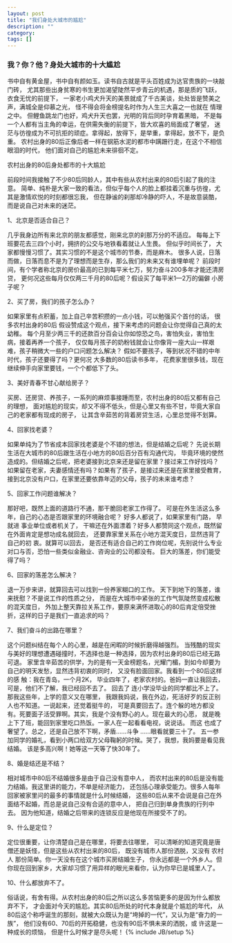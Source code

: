 ```yaml
---
layout: post
title: "我们身处大城市的尴尬"
description: ""
category: 
tags: []
---
```

### 我？你？他？身处大城市的十大尴尬

书中自有黄金屋，书中自有颜如玉。读书自古就是平头百姓成为达官贵族的一块敲门砖， 尤其那些出身贫寒的书生更加渴望陡然平步青云的机遇，那是质的飞跃，衣食无忧的前提下， 一家老小鸡犬升天的美景就成了千古美谈，处处皆是赞美之声，满城全是仰慕之光， 怪不得会将金榜提名时作为人生三大喜之一也就在 情理之中。 但鲤鱼跳龙门也好，鸡犬升天也罢，光明的背后同时孕育着黑暗， 不是每一个人都有当主角的幸运，在供需失衡的前提下，皆大欢喜的局面成了奢望， 迷茫与彷徨成为不可抗拒的顽症。拿得起，放得下，是举重，拿得起，放不下，是负重。 农村出身的80后正像后者一样在钢筋水泥的都市中蹒跚行走，在这个不相信眼泪的时代， 他们面对自己的尴尬未来徘徊不定。

农村出身的80后身处都市的十大尴尬

前段时间我接触了不少80后同龄人，其中有些从农村出来的80后引起了我的注意。 简单、纯朴是大家一致的看法，但似乎每个人的脸上都挂着沉重与彷徨，尤其是激情欢悦的时刻都很忘我， 但在静谧的刹那却冷静的吓人，不是故意装酷，而是说自己对未来的迷茫。

1、北京是否适合自己？

几乎我身边所有来北京的朋友都感觉，刚来北京的刹那万分的不适应。 每每上下班要花去三四个小时，拥挤的公交与地铁看着就让人生畏。 但似乎时间长了， 大家都慢慢习惯了。其实习惯的不是这个城市的节奏，而是麻木。 很多人说，日落而做，日落而息不是为了理想而是生存，那么我们的未来又有谁埋单呢？ 前段时间，有个学者称北京的房价最高的已到每平米七万，努力奋斗200多年才能还清房贷， 更何况这些每月仅仅两三千月的80后呢？假设买了每平米1—2万的偏僻 小房子呢？

2、买了房，我们的孩子怎么办？

如果家里有点积蓄，加上自己辛苦积攒的一点小钱，可以勉强买个首付的话， 很多农村出身的80后 假设赞成这个观点，接下来考虑的问题会让你觉得自己真的太幼稚。 每个月至少两三千的还款百分百会让你如惊恐之鸟，害怕失业，害怕生病，接着再养一个孩子， 仅仅每月孩子的奶粉钱就会让你像背一座大山一样艰难，孩子稍微大一些的户口问题怎么解决？ 假如不要孩子，等到状况不错的中年时代，孩子还要得了吗？更何况 大多数的80后读书多年， 花费家里很多钱，现在继续伸手向家里要钱，一个个都低下了头。

3、美好青春不甘心献给房子？

买房、还房贷、养孩子，一系列的麻烦事接踵而至，农村出身的80后又都有自己的理想， 面对尴尬的现实，却又不得不低头，但是心里又有些不甘，毕竟大家自己的老家都有现成的房子， 让其含辛茹苦的背着房贷生活，心里总觉得不划算。

4、回家找老婆？

如果单纯为了节省成本回家找老婆是个不错的想法，但是结婚之后呢？ 先说长期生活在大城市的80后跟生活在小地方的80后百分百有沟通代沟， 毕竟环境的使然造成的。但结婚之后呢，把老婆接到北京来还是留在家里？接过来工作好找吗？ 如果留在老家，夫妻感情还有吗？如果有了孩子，是接过来还是在家里接受教育， 接到北京没有户口，在家里还要依靠年迈的父母，孩子的未来谁考虑？

5、回家工作问题谁解决？

那好吧，既然上面的道路行不通，那干脆回老家工作得了。 可是在外生活这么多年，自己的心态是否跟家里的环境融合呢？ 好多人都说了，如果家里有门路， 早就进 事业单位或者机关了， 干嘛还在外面漂着？好多人都赞同这个观点，既然留在外面肯定是想功成名就回去， 还要靠家里关系在小地方混天度日，显然违背了自己的初 衷。就算可以回去， 是否还有适合自己的工作岗位呢，先别说什么专业对口与否，恐怕一些类似金融业、咨询业的公司都没有。 巨大的落差，你们能受得了吗？

6、回家的落差怎么解决？

退一万步来讲，就算回去可以找到一份养家糊口的工作。 天下到地下的落差，谁来抚慰？不是说工作的性质之分， 而是在大城市中紧张的工作气氛陡然变成松散的混天度日， 外加上整天靠拉关系工作，要原来满怀进取心的80后肯定倍受挫折，这样的日子是我们一直追求的吗？

7、我们奋斗的出路在哪里？

这个问题纠结在每个人的心里，越是在闲暇的时候折磨得越强烈。 当残酷的现实与美好的理想遭遇碰撞时，不选择也是一种选择，因为农村出身的80后已经无路可退。 家里含辛茹苦的供学，为的是有一天金榜题名，光耀门楣，到如今却要为自己的明天发愁，显然违背初衷的同时， 又没有脸面回家。我看到一个80后这样的感 触：我在青岛，一个月2K， 毕业四年了，老家农村的。爸妈一直让我回去，可是，他们不了解，我已经回不去了。 回去了 连小学没毕业的同学都比不上了。那我这些年，上学的意义又在哪里， 我跟我妈说，我在外边，死活好歹的反正别人也不知道。一说起来，还觉着挺牛的， 可是真要回去了。连个躲的地方都没有。死要面子活受罪啊。其实，我是个没有野心的人。现在最大的心愿， 就是晚上下了班，能回到家里吃口热饭。一家人在一起看看电视，说说话。 而这 也成了奢望了。总之，还是自己放不下啊，矛盾……斗争 ……眼看就要三十了。 五一参加同学的婚礼，看到小两口给双方父母鞠躬的时候。哭了，我想，我妈要是看见我结婚。 该是多高兴啊！她等这一天等了快30年了。

8、婚是结还是不结？

相对城市中80后不结婚很多是由于自己没有意中人， 而农村出来的80后是没有能力结婚。我这里讲的能力，不单是经济能力， 还包括心理承受能力。很多人每年回家被家里问的最多的事情就是什么时候结婚， 这些80后从来不会说是自己在外面结不起婚，而总是说自己没有合适的意中人， 把自己归到单身贵族的行列中去。 因为他知道，结婚之后带来的连锁反应是他现在所接受不了的。

9、什么是定位？

定位很重要，让你清楚自己是在哪里，将要去往哪里， 可以清晰的知道究竟是唐僧还是妖怪，但是这些从农村出来的80后， 既没有城市人那份洒脱，又没有 农村人 那份简单。你一天没有在这个城市买房结婚生子， 你永远都是一个外乡人。但你现在回到家乡，大家却习惯了用异样的眼光来看你，认为你早已是城里人了。

10、什么都放弃不了。

俗话说，有舍有得。从农村出身的80后之所以这么多苦恼更多的是因为什么都放弃不下， 才会面对今天的尴尬。其实80后所处的时代本身就是个尴尬的年代， 从80后这个称呼诞生的那刻，就被大众既认为是“垮掉的一代”，又认为是“奋力的一族”， 他们没有60、70后的开拓稳健，也没有90后不惧未来的洒脱，或 许这是一种成长的烦恼， 但是什么时候才是尽头呢！
{% include JB/setup %}
